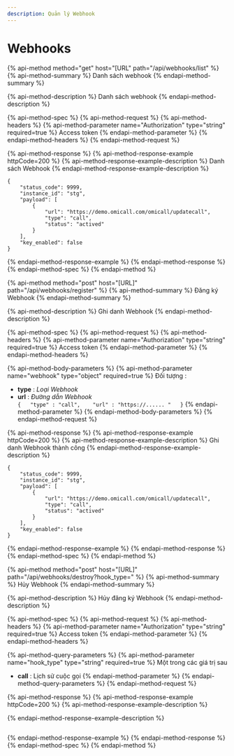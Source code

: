 ```yaml
---
description: Quản lý Webhook
---
```


# Webhooks

{% api-method method="get" host="\[URL" path="/api/webhooks/list" %}
{% api-method-summary %}
Danh sách webhook
{% endapi-method-summary %}

{% api-method-description %}
Danh sách webhook
{% endapi-method-description %}

{% api-method-spec %}
{% api-method-request %}
{% api-method-headers %}
{% api-method-parameter name="Authorization" type="string" required=true %}
Access token
{% endapi-method-parameter %}
{% endapi-method-headers %}
{% endapi-method-request %}

{% api-method-response %}
{% api-method-response-example httpCode=200 %}
{% api-method-response-example-description %}
Danh sách Webhook
{% endapi-method-response-example-description %}

```
{
    "status_code": 9999,
    "instance_id": "stg",
    "payload": [
        {
            "url": "https://demo.omicall.com/omicall/updatecall",
            "type": "call",
            "status": "actived"
        }
    ],
    "key_enabled": false
}
```
{% endapi-method-response-example %}
{% endapi-method-response %}
{% endapi-method-spec %}
{% endapi-method %}

{% api-method method="post" host="\[URL\]" path="/api/webhooks/register" %}
{% api-method-summary %}
Đăng ký Webhook
{% endapi-method-summary %}

{% api-method-description %}
Ghi danh Webhook
{% endapi-method-description %}

{% api-method-spec %}
{% api-method-request %}
{% api-method-headers %}
{% api-method-parameter name="Authorization" type="string" required=true %}
Access token
{% endapi-method-parameter %}
{% endapi-method-headers %}

{% api-method-body-parameters %}
{% api-method-parameter name="webhook" type="object" required=true %}
Đối tượng :  
- **type** : _Loại Webhook_   
- **url** : _Đường dẫn Webhook_  
`{  
   "type" : "call",   
   "url" : "https://...... "  
}`
{% endapi-method-parameter %}
{% endapi-method-body-parameters %}
{% endapi-method-request %}

{% api-method-response %}
{% api-method-response-example httpCode=200 %}
{% api-method-response-example-description %}
Ghi danh Webhook thành công
{% endapi-method-response-example-description %}

```
{
    "status_code": 9999,
    "instance_id": "stg",
    "payload": [
        {
            "url": "https://demo.omicall.com/omicall/updatecall",
            "type": "call",
            "status": "actived"
        }
    ],
    "key_enabled": false
}
```
{% endapi-method-response-example %}
{% endapi-method-response %}
{% endapi-method-spec %}
{% endapi-method %}

{% api-method method="post" host="\[URL\]" path="/api/webhooks/destroy?hook\_type=" %}
{% api-method-summary %}
Hủy Webhook
{% endapi-method-summary %}

{% api-method-description %}
Hủy đăng ký Webhook
{% endapi-method-description %}

{% api-method-spec %}
{% api-method-request %}
{% api-method-headers %}
{% api-method-parameter name="Authorization" type="string" required=true %}
Access token
{% endapi-method-parameter %}
{% endapi-method-headers %}

{% api-method-query-parameters %}
{% api-method-parameter name="hook\_type" type="string" required=true %}
Một trong các giá trị sau  
- **call** : Lịch sử cuộc gọi
{% endapi-method-parameter %}
{% endapi-method-query-parameters %}
{% endapi-method-request %}

{% api-method-response %}
{% api-method-response-example httpCode=200 %}
{% api-method-response-example-description %}

{% endapi-method-response-example-description %}

```

```
{% endapi-method-response-example %}
{% endapi-method-response %}
{% endapi-method-spec %}
{% endapi-method %}

